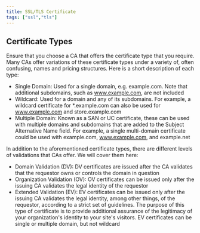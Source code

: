 ```yaml
---
title: SSL/TLS Certificate
tags: ["ssl","tls"]
---
```


## Certificate Types

Ensure that you choose a CA that offers the certificate type that you require. Many CAs offer variations of these certificate types under a variety of, often confusing, names and pricing structures. Here is a short description of each type:
* Single Domain: Used for a single domain, e.g. example.com. Note that additional subdomains, such as www.example.com, are not included
* Wildcard: Used for a domain and any of its subdomains. For example, a wildcard certificate for *.example.com can also be used for www.example.com and store.example.com
* Multiple Domain: Known as a SAN or UC certificate, these can be used with multiple domains and subdomains that are added to the Subject Alternative Name field. For example, a single multi-domain certificate could be used with example.com, www.example.com, and example.net

In addition to the aforementioned certificate types, there are different levels of validations that CAs offer. We will cover them here:
* Domain Validation (DV): DV certificates are issued after the CA validates that the requestor owns or controls the domain in question
* Organization Validation (OV): OV certificates can be issued only after the issuing CA validates the legal identity of the requestor
* Extended Validation (EV): EV certificates can be issued only after the issuing CA validates the legal identity, among other things, of the requestor, according to a strict set of guidelines. The purpose of this type of certificate is to provide additional assurance of the legitimacy of your organization's identity to your site's visitors. EV certificates can be single or multiple domain, but not wildcard
